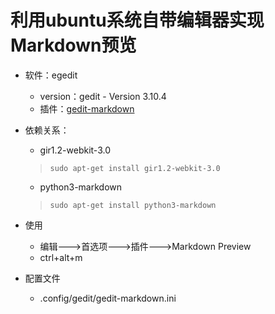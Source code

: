 # 利用ubuntu系统自带编辑器实现Markdown预览
- 软件：egedit
    + version：gedit - Version 3.10.4
    +  插件：[gedit-markdown](https://github.com/jpfleury/gedit-markdown)
- 依赖关系：
    + gir1.2-webkit-3.0
    > `sudo apt-get install gir1.2-webkit-3.0`
    + python3-markdown
    > `sudo apt-get install python3-markdown`
- 使用
    + 编辑--->首选项--->插件--->Markdown Preview
    + ctrl+alt+m

- 配置文件
    + .config/gedit/gedit-markdown.ini
